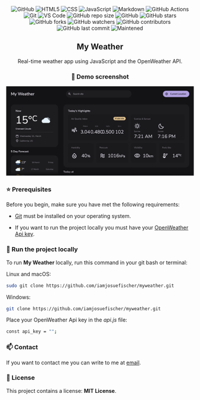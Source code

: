 <div align="center">
  
  ![GitHub](https://img.shields.io/badge/GitHub-100000?style=for-the-badge&logo=github&logoColor=white)
  ![HTML5](https://img.shields.io/badge/HTML5-E34F26?style=for-the-badge&logo=html5&logoColor=white)
  ![CSS](https://img.shields.io/badge/CSS3-1572B6?style=for-the-badge&logo=css3&logoColor=white)
  ![JavaScript](https://img.shields.io/badge/JavaScript-F7DF1E?style=for-the-badge&logo=javascript&logoColor=black)
  ![Markdown](https://img.shields.io/badge/Markdown-000000?style=for-the-badge&logo=markdown&logoColor=white)
  ![GitHub Actions](https://img.shields.io/badge/GitHub_Actions-2088FF?style=for-the-badge&logo=github-actions&logoColor=white)
  ![Git](https://img.shields.io/badge/GIT-E44C30?style=for-the-badge&logo=git&logoColor=white)
  ![VS Code](https://img.shields.io/badge/Visual_Studio_Code-0078D4?style=for-the-badge&logo=visual%20studio%20code&logoColor=white)
  ![GitHub repo size](https://img.shields.io/github/repo-size/iamjosuefischer/myweather?style=for-the-badge&logo=github)
  ![GitHub](https://img.shields.io/github/license/iamjosuefischer/myweather?style=for-the-badge&logo=github)
  ![GitHub stars](https://img.shields.io/github/stars/iamjosuefischer/myweather?style=for-the-badge&logo=github)
  ![GitHub forks](https://img.shields.io/github/forks/iamjosuefischer/myweather?style=for-the-badge&logo=github)
  ![GitHub watchers](https://img.shields.io/github/watchers/iamjosuefischer/myweather?style=for-the-badge&logo=github)
  ![GitHub contributors](https://img.shields.io/github/contributors/iamjosuefischer/myweather?style=for-the-badge&logo=github)
  ![GitHub last commit](https://img.shields.io/github/last-commit/iamjosuefischer/myweather?style=for-the-badge&logo=github)
  ![Maintened](https://img.shields.io/badge/Maintained%3F-yes-green.svg?style=for-the-badge)

  <h2 align="center">My Weather</h2>

 Real-time weather app using JavaScript and the OpenWeather API.
  
### 📸 Demo screenshot
  
</div>

![Demo](./assets/images/preview.png "Demo")

### ⭐ Prerequisites

Before you begin, make sure you have met the following requirements:

* [Git](https://git-scm.com/downloads "Download Git") must be installed on your operating system.

* If you want to run the project locally you must have your [OpenWeather Api key](https://openweathermap.org/api "OpenWeather Api").

### 🚀 Run the project locally

To run **My Weather** locally, run this command in your git bash or terminal:

Linux and macOS:

```bash
sudo git clone https://github.com/iamjosuefischer/myweather.git
```

Windows:

```bash
git clone https://github.com/iamjosuefischer/myweather.git
```

Place your OpenWeather Api key in the *api.js* file:

```bash
const api_key = "";
```

### 📫 Contact

If you want to contact me you can write to me at [email](mailto:josuefischercraft@gmail.com).

### 📃 License

This project contains a license: **MIT License**.